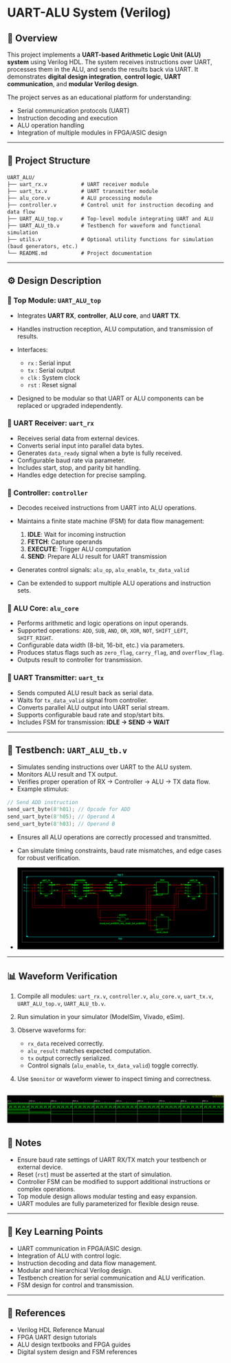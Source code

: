 # UART-ALU System (Verilog)

## 📘 Overview

This project implements a **UART-based Arithmetic Logic Unit (ALU) system** using Verilog HDL. The system receives instructions over UART, processes them in the ALU, and sends the results back via UART. It demonstrates **digital design integration**, **control logic**, **UART communication**, and **modular Verilog design**.

The project serves as an educational platform for understanding:

* Serial communication protocols (UART)
* Instruction decoding and execution
* ALU operation handling
* Integration of multiple modules in FPGA/ASIC design

---

## 🧩 Project Structure

```
UART_ALU/
├── uart_rx.v           # UART receiver module
├── uart_tx.v           # UART transmitter module
├── alu_core.v          # ALU processing module
├── controller.v        # Control unit for instruction decoding and data flow
├── UART_ALU_top.v      # Top-level module integrating UART and ALU
├── UART_ALU_tb.v       # Testbench for waveform and functional simulation
├── utils.v             # Optional utility functions for simulation (baud generators, etc.)
└── README.md           # Project documentation
```

---

## ⚙️ Design Description

### 🧠 Top Module: `UART_ALU_top`

* Integrates **UART RX**, **controller**, **ALU core**, and **UART TX**.
* Handles instruction reception, ALU computation, and transmission of results.
* Interfaces:

  * `rx` : Serial input
  * `tx` : Serial output
  * `clk` : System clock
  * `rst` : Reset signal
* Designed to be modular so that UART or ALU components can be replaced or upgraded independently.

### 🔹 UART Receiver: `uart_rx`

* Receives serial data from external devices.
* Converts serial input into parallel data bytes.
* Generates `data_ready` signal when a byte is fully received.
* Configurable baud rate via parameter.
* Includes start, stop, and parity bit handling.
* Handles edge detection for precise sampling.

### 🔹 Controller: `controller`

* Decodes received instructions from UART into ALU operations.
* Maintains a finite state machine (FSM) for data flow management:

  1. **IDLE**: Wait for incoming instruction
  2. **FETCH**: Capture operands
  3. **EXECUTE**: Trigger ALU computation
  4. **SEND**: Prepare ALU result for UART transmission
* Generates control signals: `alu_op`, `alu_enable`, `tx_data_valid`
* Can be extended to support multiple ALU operations and instruction sets.

### 🔹 ALU Core: `alu_core`

* Performs arithmetic and logic operations on input operands.
* Supported operations: `ADD`, `SUB`, `AND`, `OR`, `XOR`, `NOT`, `SHIFT_LEFT`, `SHIFT_RIGHT`.
* Configurable data width (8-bit, 16-bit, etc.) via parameters.
* Produces status flags such as `zero_flag`, `carry_flag`, and `overflow_flag`.
* Outputs result to controller for transmission.

### 🔹 UART Transmitter: `uart_tx`

* Sends computed ALU result back as serial data.
* Waits for `tx_data_valid` signal from controller.
* Converts parallel ALU output into UART serial stream.
* Supports configurable baud rate and stop/start bits.
* Includes FSM for transmission: **IDLE → SEND → WAIT**

---

## 🧪 Testbench: `UART_ALU_tb.v`

* Simulates sending instructions over UART to the ALU system.
* Monitors ALU result and TX output.
* Verifies proper operation of RX → Controller → ALU → TX data flow.
* Example stimulus:

```verilog
// Send ADD instruction
send_uart_byte(8'h01); // Opcode for ADD
send_uart_byte(8'h05); // Operand A
send_uart_byte(8'h03); // Operand B
```

* Ensures all ALU operations are correctly processed and transmitted.
* Can simulate timing constraints, baud rate mismatches, and edge cases for robust verification.

* ![RTL Schematic](UART_ALU_SCh.PNG)

---

## 📊 Waveform Verification

1. Compile all modules: `uart_rx.v`, `controller.v`, `alu_core.v`, `uart_tx.v`, `UART_ALU_top.v`, `UART_ALU_tb.v`.
2. Run simulation in your simulator (ModelSim, Vivado, eSim).
3. Observe waveforms for:

   * `rx_data` received correctly.
   * `alu_result` matches expected computation.
   * `tx` output correctly serialized.
   * Control signals (`alu_enable`, `tx_data_valid`) toggle correctly.
4. Use `$monitor` or waveform viewer to inspect timing and correctness.

![RTL Schematic](ALU_UART.PNG)
---

## 📝 Notes

* Ensure baud rate settings of UART RX/TX match your testbench or external device.
* Reset (`rst`) must be asserted at the start of simulation.
* Controller FSM can be modified to support additional instructions or complex operations.
* Top module design allows modular testing and easy expansion.
* UART modules are fully parameterized for flexible design reuse.

---

## 🎯 Key Learning Points

* UART communication in FPGA/ASIC design.
* Integration of ALU with control logic.
* Instruction decoding and data flow management.
* Modular and hierarchical Verilog design.
* Testbench creation for serial communication and ALU verification.
* FSM design for control and transmission.

---

## 📂 References

* Verilog HDL Reference Manual
* FPGA UART design tutorials
* ALU design textbooks and FPGA guides
* Digital system design and FSM references
